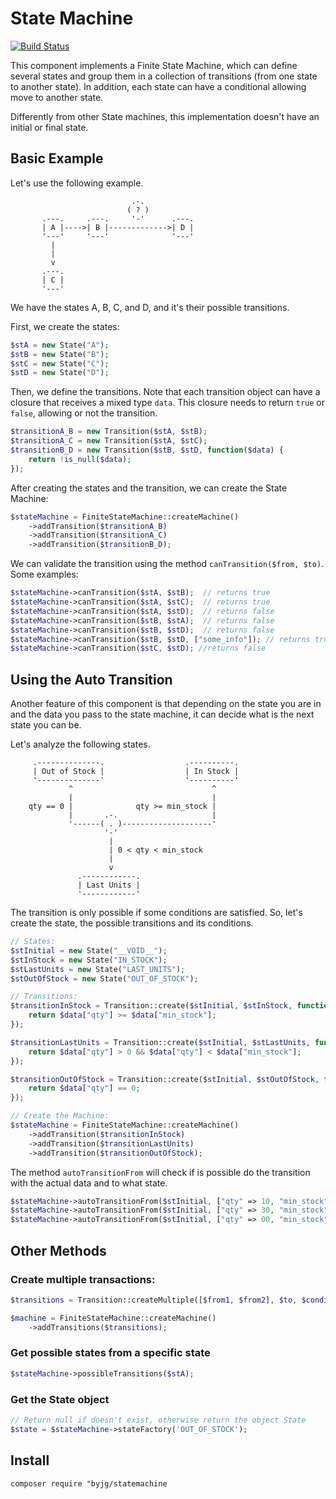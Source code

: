 # State Machine

[![Build Status](https://travis-ci.com/byjg/statemachine.svg?branch=master)](https://travis-ci.com/byjg/statemachine)

This component implements a Finite State Machine, which can define several states and group them in a collection
of transitions (from one state to another state). In addition, each state can have a conditional allowing move to another state.

Differently from other State machines, this implementation doesn't have an initial or final state.

## Basic Example

Let's use the following example.

```
                           .-.
                          ( ? )
       .---.     .---.     '-'      .---.
       | A |---->| B |------------->| D |
       '---'     '---'              '---'
         |
         |
         v
       .---.
       | C |
       '---'
```

We have the states A, B, C, and D, and it's their possible transitions.

First, we create the states:

```php
$stA = new State("A");
$stB = new State("B");
$stC = new State("C");
$stD = new State("D");
```

Then, we define the transitions. Note that each transition object can have a closure 
that receives a mixed type `data`. This closure needs to return `true` or `false`, 
allowing or not the transition.

```php
$transitionA_B = new Transition($stA, $stB);
$transitionA_C = new Transition($stA, $stC);
$transitionB_D = new Transition($stB, $stD, function($data) {
    return !is_null($data);
});
```

After creating the states and the transition, we can create the State Machine:

```php
$stateMachine = FiniteStateMachine::createMachine()
    ->addTransition($transitionA_B)
    ->addTransition($transitionA_C)
    ->addTransition($transitionB_D);
```

We can validate the transition using the method `canTransition($from, $to)`. Some examples:

```php
$stateMachine->canTransition($stA, $stB);  // returns true
$stateMachine->canTransition($stA, $stC);  // returns true
$stateMachine->canTransition($stA, $stD);  // returns false
$stateMachine->canTransition($stB, $stA);  // returns false
$stateMachine->canTransition($stB, $stD);  // returns false
$stateMachine->canTransition($stB, $stD, ["some_info"]); // returns true
$stateMachine->canTransition($stC, $stD); //returns false
```

## Using the Auto Transition

Another feature of this component is that depending on the state you are in and the 
data you pass to the state machine, it can decide what is the next state you can be.

Let's analyze the following states.

```
     .--------------.                  .----------.
     | Out of Stock |                  | In Stock |
     '--------------'                  '----------'
             ^                               ^
             |                               |
    qty == 0 |              qty >= min_stock |
             |       .-.                     |
             '------( . )--------------------'
                     '-'
                      |
                      | 0 < qty < min_stock
                      |
                      v
               .------------.
               | Last Units |
               '------------'
```

The transition is only possible if some conditions are satisfied. So, let's create the state, 
the possible transitions and its conditions. 

```php
// States:
$stInitial = new State("__VOID__");
$stInStock = new State("IN_STOCK");
$stLastUnits = new State("LAST_UNITS");
$stOutOfStock = new State("OUT_OF_STOCK");

// Transitions:
$transitionInStock = Transition::create($stInitial, $stInStock, function ($data) {
    return $data["qty"] >= $data["min_stock"];
});

$transitionLastUnits = Transition::create($stInitial, $stLastUnits, function ($data) {
    return $data["qty"] > 0 && $data["qty"] < $data["min_stock"];
});

$transitionOutOfStock = Transition::create($stInitial, $stOutOfStock, function($data) {
    return $data["qty"] == 0;
});

// Create the Machine:
$stateMachine = FiniteStateMachine::createMachine()
    ->addTransition($transitionInStock)
    ->addTransition($transitionLastUnits)
    ->addTransition($transitionOutOfStock);
```

The method `autoTransitionFrom` will check if is possible do the transition with the actual data
and to what state. 

```php
$stateMachine->autoTransitionFrom($stInitial, ["qty" => 10, "min_stock" => 20])); // returns LAST_UNITS
$stateMachine->autoTransitionFrom($stInitial, ["qty" => 30, "min_stock" => 20])); // returns IN_STOCK 
$stateMachine->autoTransitionFrom($stInitial, ["qty" => 00, "min_stock" => 20])); // returns OUT_OF_STOCK
```

## Other Methods

### Create multiple transactions:

```php
$transitions = Transition::createMultiple([$from1, $from2], $to, $condition);

$machine = FiniteStateMachine::createMachine()
    ->addTransitions($transitions);
```

### Get possible states from a specific state

```php
$stateMachine->possibleTransitions($stA);
```

### Get the State object

```php
// Return null if doesn't exist, otherwise return the object State
$state = $stateMachine->stateFactory('OUT_OF_STOCK');  
```

## Install

```
composer require "byjg/statemachine
```
